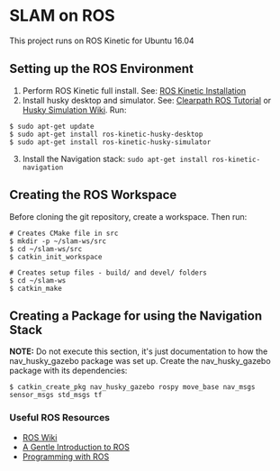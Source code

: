 # SLAM on ROS #

This project runs on ROS Kinetic for Ubuntu 16.04

## Setting up the ROS Environment ##
1. Perform ROS Kinetic full install. See: [ROS Kinetic Installation](http://wiki.ros.org/kinetic/Installation/Ubuntu)
2. Install husky desktop and simulator. See: [Clearpath ROS Tutorial](https://www.clearpathrobotics.com/assets/guides/ros/Drive%20a%20Husky.html) or [Husky Simulation Wiki](http://wiki.ros.org/husky_gazebo/Tutorials/Simulating%20Husky).
Run:
```
$ sudo apt-get update
$ sudo apt-get install ros-kinetic-husky-desktop
$ sudo apt-get install ros-kinetic-husky-simulator
```
3. Install the Navigation stack: `sudo apt-get install ros-kinetic-navigation`

## Creating the ROS Workspace ##
Before cloning the git repository, create a workspace. Then run:
```
# Creates CMake file in src
$ mkdir -p ~/slam-ws/src
$ cd ~/slam-ws/src
$ catkin_init_workspace

# Creates setup files - build/ and devel/ folders
$ cd ~/slam-ws
$ catkin_make
```

## Creating a Package for using the Navigation Stack ##
**NOTE:** Do not execute this section, it's just documentation to how the nav_husky_gazebo package was set up.
Create the nav_husky_gazebo package with its dependencies:
```
$ catkin_create_pkg nav_husky_gazebo rospy move_base nav_msgs sensor_msgs std_msgs tf
```

### Useful ROS Resources ###
- [ROS Wiki](http://wiki.ros.org)
- [A Gentle Introduction to ROS](https://cse.sc.edu/~jokane/agitr/agitr-letter.pdf)
- [Programming with ROS](http://marte.aslab.upm.es/redmine/files/dmsf/p_drone-testbed/170324115730_268_Quigley_-_Programming_Robots_with_ROS.pdf?fbclid=IwAR2iVBeZ9WQu1uG614YMamUZlxvd8nJoHbxW5BntgaEjgVI4MBOzqOCdYi8)
